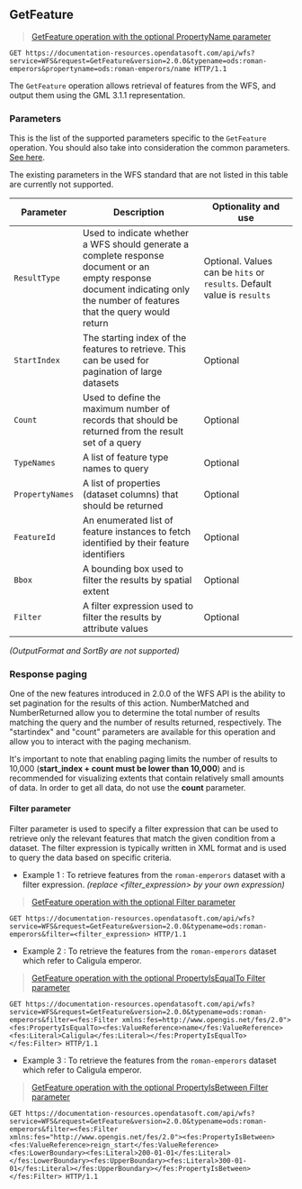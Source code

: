 ## GetFeature

> [GetFeature operation with the optional PropertyName parameter](https://documentation-resources.opendatasoft.com/api/wfs?service=WFS&request=GetFeature&version=2.0.0&typename=ods:roman-emperors&propertyname=ods:roman-emperors/name)
```http
GET https://documentation-resources.opendatasoft.com/api/wfs?service=WFS&request=GetFeature&version=2.0.0&typename=ods:roman-emperors&propertyname=ods:roman-emperors/name HTTP/1.1
```

The `GetFeature` operation allows retrieval of features from the WFS, and output them using the GML 3.1.1
representation.

### Parameters

This is the list of the supported parameters specific to the `GetFeature` operation. You should also take into
consideration the common parameters. [See here](#parameters).

The existing parameters in the WFS standard that are not listed in this table are currently not supported.

| Parameter       | Description                                                                                                                                                                       | Optionality and use                                                     |
|-----------------|-----------------------------------------------------------------------------------------------------------------------------------------------------------------------------------|-------------------------------------------------------------------------|
| `ResultType`    | Used to indicate whether a WFS should generate a complete response document or an <br> empty response document indicating only the number of features that the query would return | Optional. Values can be `hits` or `results`. Default value is `results` |
| `StartIndex`    | The starting index of the features to retrieve. This can be used for pagination of large datasets                                                                                 | Optional                                                                |
| `Count`         | Used to define the maximum number of records that should be returned from the result set of a query                                                                               | Optional                                                                |
| `TypeNames`     | A list of feature type names to query                                                                                                                                             | Optional                                                                |
| `PropertyNames` | A list of properties (dataset columns) that should be returned                                                                                                                    | Optional                                                                |
| `FeatureId`     | An enumerated list of feature instances to fetch identified by their feature identifiers                                                                                          | Optional                                                                |
| `Bbox`          | A bounding box used to filter the results by spatial extent                                                                                                                       | Optional                                                                |
| `Filter`        | A filter expression used to filter the results by attribute values                                                                                                                | Optional                                                                |
*(OutputFormat and SortBy are not supported)*

### Response paging

​One of the new features introduced in 2.0.0 of the WFS API is the ability to set pagination for the results of this action. NumberMatched and NumberReturned allow you to determine the total number of results matching the query and the number of results returned, respectively. The "startindex" and "count" parameters are available for this operation and allow you to interact with the paging mechanism. 

It's important to note that enabling paging limits the number of results to 10,000 (**start_index + count must be lower than 10,000**) and is recommended for visualizing extents that contain relatively small amounts of data. In order to get all data, do not use the **count** parameter.


#### Filter parameter

Filter parameter is used to specify a filter expression that can be used to retrieve only the relevant features that match the given condition from a dataset. The filter expression is typically written in XML format and is used to query the data based on specific criteria.

* Example 1 : To retrieve features from the `roman-emperors` dataset with a filter expression. *(replace <filter_expression> by your own expression)*
> [GetFeature operation with the optional Filter parameter](https://documentation-resources.opendatasoft.com/api/wfs?service=WFS&request=GetFeature&version=2.0.0&typename=ods:roman-emperors&filter=<filter_expression>)
```http
GET https://documentation-resources.opendatasoft.com/api/wfs?service=WFS&request=GetFeature&version=2.0.0&typename=ods:roman-emperors&filter=<filter_expression> HTTP/1.1
```

* Example 2 : To retrieve the features from the `roman-emperors` dataset which refer to Caligula emperor.
> [GetFeature operation with the optional PropertyIsEqualTo Filter parameter](https://documentation-resources.opendatasoft.com/api/wfs?service=WFS&request=GetFeature&version=2.0.0&typename=ods:roman-emperors&filter%3D%3Cfes%3AFilter%20xmlns%3Afes%3Dhttp%3A%2F%2Fwww.opengis.net%2Ffes%2F2.0%3E%3Cfes%3APropertyIsEqualTo%3E%3Cfes%3AValueReference%3Ename%3C%2Ffes%3AValueReference%3E%3Cfes%3ALiteral%3ECaligula%3C%2Ffes%3ALiteral%3E%3C%2Ffes%3APropertyIsEqualTo%3E%3C%2Ffes%3AFilter%3E)
```http
GET https://documentation-resources.opendatasoft.com/api/wfs?service=WFS&request=GetFeature&version=2.0.0&typename=ods:roman-emperors&filter=<fes:Filter xmlns:fes=http://www.opengis.net/fes/2.0"><fes:PropertyIsEqualTo><fes:ValueReference>name</fes:ValueReference><fes:Literal>Caligula</fes:Literal></fes:PropertyIsEqualTo></fes:Filter> HTTP/1.1
```

* Example 3 : To retrieve the features from the `roman-emperors` dataset which refer to Caligula emperor.
> [GetFeature operation with the optional PropertyIsBetween Filter parameter](https://documentation-resources.opendatasoft.com/api/wfs?service=WFS&request=GetFeature&version=2.0.0&typename=ods:roman-emperors&filter%3D%3Cfes%3AFilter%20xmlns%3Afes%3D%22http%3A%2F%2Fwww.opengis.net%2Ffes%2F2.0%22%3E%3Cfes%3APropertyIsBetween%3E%3Cfes%3AValueReference%3Ereign_start%3C%2Ffes%3AValueReference%3E%3Cfes%3ALowerBoundary%3E%3Cfes%3ALiteral%3E200-01-01%3C%2Ffes%3ALiteral%3E%3C%2Ffes%3ALowerBoundary%3E%3Cfes%3AUpperBoundary%3E%3Cfes%3ALiteral%3E300-01-01%3C%2Ffes%3ALiteral%3E%3C%2Ffes%3AUpperBoundary%3E%3C%2Ffes%3APropertyIsBetween%3E%3C%2Ffes%3AFilter%3E%0A)
```http
GET https://documentation-resources.opendatasoft.com/api/wfs?service=WFS&request=GetFeature&version=2.0.0&typename=ods:roman-emperors&filter=<fes:Filter xmlns:fes="http://www.opengis.net/fes/2.0"><fes:PropertyIsBetween><fes:ValueReference>reign_start</fes:ValueReference><fes:LowerBoundary><fes:Literal>200-01-01</fes:Literal></fes:LowerBoundary><fes:UpperBoundary><fes:Literal>300-01-01</fes:Literal></fes:UpperBoundary></fes:PropertyIsBetween></fes:Filter> HTTP/1.1
```

